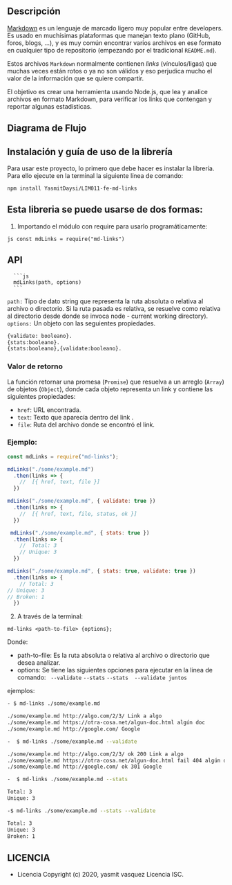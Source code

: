 ## Descripción

[Markdown](https://es.wikipedia.org/wiki/Markdown) es un lenguaje de marcado
ligero muy popular entre developers. Es usado en muchísimas plataformas que
manejan texto plano (GitHub, foros, blogs, ...), y es muy común
encontrar varios archivos en ese formato en cualquier tipo de repositorio
(empezando por el tradicional `README.md`).

Estos archivos `Markdown` normalmente contienen _links_ (vínculos/ligas) que
muchas veces están rotos o ya no son válidos y eso perjudica mucho el valor de
la información que se quiere compartir.

El objetivo es crear una herramienta usando Node.js, que lea y analice archivos en formato Markdown, para verificar los links que contengan y reportar algunas estadísticas.

## Diagrama de Flujo


## Instalación y guía de uso de la librería
 Para usar este proyecto, lo primero que debe hacer es instalar la librería. Para ello ejecute en la terminal la siguiente línea de comando:

  `npm install YasmitDaysi/LIM011-fe-md-links`

## Esta libreria se puede usarse de dos formas:

1. Importando el módulo con require para usarlo programáticamente:

 ```js const mdLinks = require("md-links")```

## API
      ```js  
      mdLinks(path, options) 
      ```
 `path:` Tipo de dato string que representa la ruta absoluta o relativa al archivo o directorio. Si la ruta pasada es relativa, se resuelve como relativa al directorio desde donde se invoca node - current working directory).
 `options:` Un objeto con las seguientes propiedades.

```sh
{validate: booleano}.
{stats:booleano}.
{stats:booleano},{validate:booleano}.
```

### Valor de retorno

La función retornar una promesa (`Promise`) que resuelva a un arreglo
(`Array`) de objetos (`Object`), donde cada objeto representa un link y contiene
las siguientes propiedades:

- `href`: URL encontrada.
- `text`: Texto que aparecía dentro del link .
- `file`: Ruta del archivo donde se encontró el link.

### Ejemplo:
```js
const mdLinks = require("md-links");

mdLinks("./some/example.md")
  .then(links => {
    //  [{ href, text, file }]
  })

mdLinks("./some/example.md", { validate: true })
  .then(links => {
    //  [{ href, text, file, status, ok }]
  })

 mdLinks("./some/example.md", { stats: true })
  .then(links => {
    //  Total: 3 
    // Unique: 3
  }) 

mdLinks("./some/example.md", { stats: true, validate: true })
  .then(links => {
    // Total: 3
// Unique: 3
// Broken: 1
  }) 
```

2. A través de la terminal: 

`md-links <path-to-file> {options};`

Donde:

* path-to-file: Es la ruta absoluta o relativa al archivo o directorio que desea analizar.
* options: Se tiene las siguientes opciones para ejecutar en la linea de comando: 
 ` --validate` 
 `--stats`
 `--stats  --validate juntos`

ejemplos:

```sh
- $ md-links ./some/example.md

./some/example.md http://algo.com/2/3/ Link a algo
./some/example.md https://otra-cosa.net/algun-doc.html algún doc
./some/example.md http://google.com/ Google
```

```sh
-  $ md-links ./some/example.md --validate 

./some/example.md http://algo.com/2/3/ ok 200 Link a algo
./some/example.md https://otra-cosa.net/algun-doc.html fail 404 algún doc
./some/example.md http://google.com/ ok 301 Google
```

```sh
-  $ md-links ./some/example.md --stats

Total: 3
Unique: 3
```

```sh
-$ md-links ./some/example.md --stats --validate

Total: 3
Unique: 3
Broken: 1
```

 ## LICENCIA
- Licencia Copyright (c) 2020, yasmit vasquez Licencia ISC.

